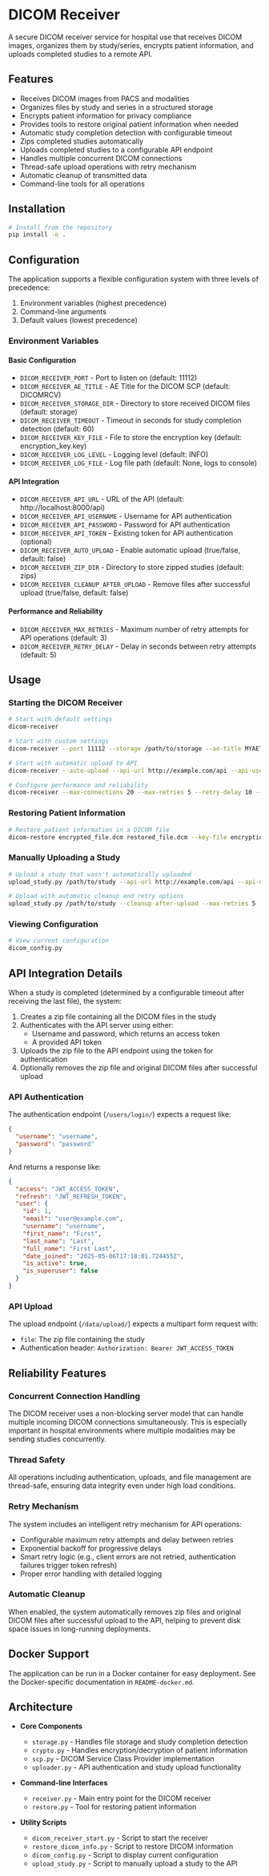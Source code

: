 # DICOM Receiver

A secure DICOM receiver service for hospital use that receives DICOM images, organizes them by study/series, encrypts patient information, and uploads completed studies to a remote API.

## Features

- Receives DICOM images from PACS and modalities
- Organizes files by study and series in a structured storage
- Encrypts patient information for privacy compliance
- Provides tools to restore original patient information when needed
- Automatic study completion detection with configurable timeout
- Zips completed studies automatically
- Uploads completed studies to a configurable API endpoint
- Handles multiple concurrent DICOM connections
- Thread-safe upload operations with retry mechanism
- Automatic cleanup of transmitted data
- Command-line tools for all operations

## Installation

```bash
# Install from the repository
pip install -e .
```

## Configuration

The application supports a flexible configuration system with three levels of precedence:
1. Environment variables (highest precedence)
2. Command-line arguments
3. Default values (lowest precedence)

### Environment Variables

#### Basic Configuration
- `DICOM_RECEIVER_PORT` - Port to listen on (default: 11112)
- `DICOM_RECEIVER_AE_TITLE` - AE Title for the DICOM SCP (default: DICOMRCV)
- `DICOM_RECEIVER_STORAGE_DIR` - Directory to store received DICOM files (default: storage)
- `DICOM_RECEIVER_TIMEOUT` - Timeout in seconds for study completion detection (default: 60)
- `DICOM_RECEIVER_KEY_FILE` - File to store the encryption key (default: encryption_key.key)
- `DICOM_RECEIVER_LOG_LEVEL` - Logging level (default: INFO)
- `DICOM_RECEIVER_LOG_FILE` - Log file path (default: None, logs to console)

#### API Integration
- `DICOM_RECEIVER_API_URL` - URL of the API (default: http://localhost:8000/api)
- `DICOM_RECEIVER_API_USERNAME` - Username for API authentication
- `DICOM_RECEIVER_API_PASSWORD` - Password for API authentication
- `DICOM_RECEIVER_API_TOKEN` - Existing token for API authentication (optional)
- `DICOM_RECEIVER_AUTO_UPLOAD` - Enable automatic upload (true/false, default: false)
- `DICOM_RECEIVER_ZIP_DIR` - Directory to store zipped studies (default: zips)
- `DICOM_RECEIVER_CLEANUP_AFTER_UPLOAD` - Remove files after successful upload (true/false, default: false)

#### Performance and Reliability
- `DICOM_RECEIVER_MAX_RETRIES` - Maximum number of retry attempts for API operations (default: 3)
- `DICOM_RECEIVER_RETRY_DELAY` - Delay in seconds between retry attempts (default: 5)

## Usage

### Starting the DICOM Receiver

```bash
# Start with default settings
dicom-receiver

# Start with custom settings
dicom-receiver --port 11112 --storage /path/to/storage --ae-title MYAETITLE

# Start with automatic upload to API
dicom-receiver --auto-upload --api-url http://example.com/api --api-username user --api-password pass

# Configure performance and reliability
dicom-receiver --max-connections 20 --max-retries 5 --retry-delay 10 --cleanup-after-upload
```

### Restoring Patient Information

```bash
# Restore patient information in a DICOM file
dicom-restore encrypted_file.dcm restored_file.dcm --key-file encryption_key.key
```

### Manually Uploading a Study

```bash
# Upload a study that wasn't automatically uploaded
upload_study.py /path/to/study --api-url http://example.com/api --api-username user --api-password pass

# Upload with automatic cleanup and retry options
upload_study.py /path/to/study --cleanup-after-upload --max-retries 5 --retry-delay 10
```

### Viewing Configuration

```bash
# View current configuration
dicom_config.py
```

## API Integration Details

When a study is completed (determined by a configurable timeout after receiving the last file), the system:

1. Creates a zip file containing all the DICOM files in the study
2. Authenticates with the API server using either:
   - Username and password, which returns an access token
   - A provided API token
3. Uploads the zip file to the API endpoint using the token for authentication
4. Optionally removes the zip file and original DICOM files after successful upload

### API Authentication

The authentication endpoint (`/users/login/`) expects a request like:

```json
{
  "username": "username",
  "password": "password"
}
```

And returns a response like:

```json
{
  "access": "JWT_ACCESS_TOKEN",
  "refresh": "JWT_REFRESH_TOKEN",
  "user": {
    "id": 1,
    "email": "user@example.com",
    "username": "username",
    "first_name": "First",
    "last_name": "Last",
    "full_name": "First Last",
    "date_joined": "2025-05-06T17:18:01.724455Z",
    "is_active": true,
    "is_superuser": false
  }
}
```

### API Upload

The upload endpoint (`/data/upload/`) expects a multipart form request with:
- `file`: The zip file containing the study
- Authentication header: `Authorization: Bearer JWT_ACCESS_TOKEN`

## Reliability Features

### Concurrent Connection Handling
The DICOM receiver uses a non-blocking server model that can handle multiple incoming DICOM connections simultaneously. This is especially important in hospital environments where multiple modalities may be sending studies concurrently.

### Thread Safety
All operations including authentication, uploads, and file management are thread-safe, ensuring data integrity even under high load conditions.

### Retry Mechanism
The system includes an intelligent retry mechanism for API operations:
- Configurable maximum retry attempts and delay between retries
- Exponential backoff for progressive delays
- Smart retry logic (e.g., client errors are not retried, authentication failures trigger token refresh)
- Proper error handling with detailed logging

### Automatic Cleanup
When enabled, the system automatically removes zip files and original DICOM files after successful upload to the API, helping to prevent disk space issues in long-running deployments.

## Docker Support

The application can be run in a Docker container for easy deployment. See the Docker-specific documentation in `README-docker.md`.

## Architecture


- **Core Components**
  - `storage.py` - Handles file storage and study completion detection
  - `crypto.py` - Handles encryption/decryption of patient information
  - `scp.py` - DICOM Service Class Provider implementation
  - `uploader.py` - API authentication and study upload functionality

- **Command-line Interfaces**
  - `receiver.py` - Main entry point for the DICOM receiver
  - `restore.py` - Tool for restoring patient information

- **Utility Scripts**
  - `dicom_receiver_start.py` - Script to start the receiver
  - `restore_dicom_info.py` - Script to restore DICOM information
  - `dicom_config.py` - Script to display current configuration
  - `upload_study.py` - Script to manually upload a study to the API